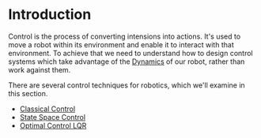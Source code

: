 # Introduction
Control is the process of converting intensions into actions.  It's used to move a robot within its environment and enable it to interact with that environment.  To achieve that we need to understand how to design control systems which take advantage of the [Dynamics](../Dynamics/dynamicsIndex) of our robot, rather than work against them.

There are several control techniques for robotics, which we'll examine in this section.

- [Classical Control](classicalControl)
- [State Space Control](stateSpaceControl)
- [Optimal Control LQR](LQR)
<!-- - [Model Predictive Control](MPC) -->

<!-- <h3><span style="float:left">
<a href="../../index">Home</a></span> -->